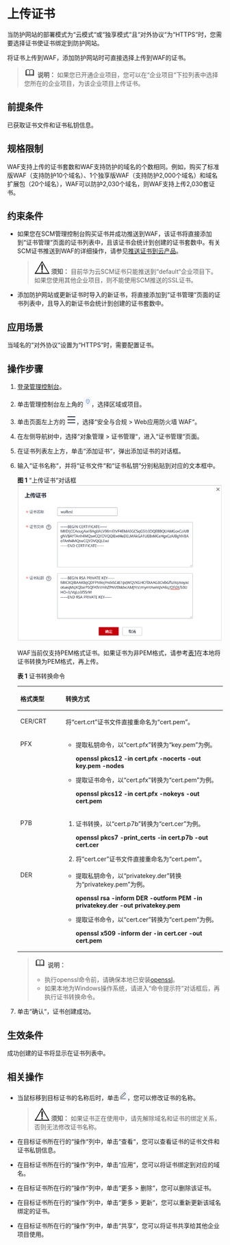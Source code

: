 # 上传证书<a name="waf_01_0078"></a>

当防护网站的部署模式为“云模式“或“独享模式“且“对外协议“为“HTTPS“时，您需要选择证书使证书绑定到防护网站。

将证书上传到WAF，添加防护网站时可直接选择上传到WAF的证书。

>![](public_sys-resources/icon-note.gif) **说明：** 
>如果您已开通企业项目，您可以在“企业项目“下拉列表中选择您所在的企业项目，为该企业项目上传证书。

## 前提条件<a name="section12726112995613"></a>

已获取证书文件和证书私钥信息。

## 规格限制<a name="section10575131211315"></a>

WAF支持上传的证书套数和WAF支持防护的域名的个数相同。例如，购买了标准版WAF（支持防护10个域名）、1个独享版WAF（支持防护2,000个域名）和域名扩展包（20个域名），WAF可以防护2,030个域名，则WAF支持上传2,030套证书。

## 约束条件<a name="section14246114819113"></a>

-   如果您在SCM管理控制台购买证书并成功推送到WAF，该证书将直接添加到“证书管理“页面的证书列表中，且该证书会统计到创建的证书套数中。有关SCM证书推送到WAF的详细操作，请参见[推送证书到云产品](https://support.huaweicloud.com/usermanual-ccm/ccm_01_0141.html)。

    >![](public_sys-resources/icon-notice.gif) **须知：** 
    >目前华为云SCM证书只能推送到“default“企业项目下。如果您使用其他企业项目，则不能使用SCM推送的SSL证书。

-   添加防护网站或更新证书时导入的新证书，将直接添加到“证书管理“页面的证书列表中，且导入的新证书会统计到创建的证书套数中。

## 应用场景<a name="section85414101445"></a>

当域名的“对外协议“设置为“HTTPS“时，需要配置证书。

## 操作步骤<a name="section41114402578"></a>

1.  [登录管理控制台](https://console.huaweicloud.com/?locale=zh-cn)。
2.  单击管理控制台左上角的![](figures/选择区域图标-116.jpg)，选择区域或项目。
3.  单击页面左上方的![](figures/icon-Service-117.png)，选择“安全与合规  \>  Web应用防火墙 WAF“。
4.  在左侧导航树中，选择“对象管理  \>  证书管理“，进入“证书管理“页面。
5.  在证书列表左上方，单击“添加证书“，弹出添加证书的对话框。
6.  输入“证书名称“，并将“证书文件“和“证书私钥“分别粘贴到对应的文本框中。

    **图 1** “上传证书“对话框<a name="fig1473112334013"></a>  
    ![](figures/上传证书对话框.png "上传证书对话框")

    WAF当前仅支持PEM格式证书。如果证书为非PEM格式，请参考[表1](#waf_01_0002_table1292125414516)在本地将证书转换为PEM格式，再上传。

    **表 1**  证书转换命令

    <a name="waf_01_0002_table1292125414516"></a>
    <table><thead align="left"><tr id="waf_01_0002_row1029335416459"><th class="cellrowborder" valign="top" width="21.990000000000002%" id="mcps1.2.3.1.1"><p id="waf_01_0002_p182938542453"><a name="waf_01_0002_p182938542453"></a><a name="waf_01_0002_p182938542453"></a>格式类型</p>
    </th>
    <th class="cellrowborder" valign="top" width="78.01%" id="mcps1.2.3.1.2"><p id="waf_01_0002_p62931654124516"><a name="waf_01_0002_p62931654124516"></a><a name="waf_01_0002_p62931654124516"></a>转换方式</p>
    </th>
    </tr>
    </thead>
    <tbody><tr id="waf_01_0002_row229345416453"><td class="cellrowborder" valign="top" width="21.990000000000002%" headers="mcps1.2.3.1.1 "><p id="waf_01_0002_p1229413543450"><a name="waf_01_0002_p1229413543450"></a><a name="waf_01_0002_p1229413543450"></a>CER/CRT</p>
    </td>
    <td class="cellrowborder" valign="top" width="78.01%" headers="mcps1.2.3.1.2 "><p id="waf_01_0002_p42948546451"><a name="waf_01_0002_p42948546451"></a><a name="waf_01_0002_p42948546451"></a>将<span class="filepath" id="waf_01_0002_filepath112941654184519"><a name="waf_01_0002_filepath112941654184519"></a><a name="waf_01_0002_filepath112941654184519"></a>“cert.crt”</span>证书文件直接重命名为<span class="filepath" id="waf_01_0002_filepath2294105404512"><a name="waf_01_0002_filepath2294105404512"></a><a name="waf_01_0002_filepath2294105404512"></a>“cert.pem”</span>。</p>
    </td>
    </tr>
    <tr id="waf_01_0002_row19294654194516"><td class="cellrowborder" valign="top" width="21.990000000000002%" headers="mcps1.2.3.1.1 "><p id="waf_01_0002_p7294554204517"><a name="waf_01_0002_p7294554204517"></a><a name="waf_01_0002_p7294554204517"></a>PFX</p>
    </td>
    <td class="cellrowborder" valign="top" width="78.01%" headers="mcps1.2.3.1.2 "><a name="waf_01_0002_ul122945545457"></a><a name="waf_01_0002_ul122945545457"></a><ul id="waf_01_0002_ul122945545457"><li>提取私钥命令，以<span class="filepath" id="waf_01_0002_filepath1729445416454"><a name="waf_01_0002_filepath1729445416454"></a><a name="waf_01_0002_filepath1729445416454"></a>“cert.pfx”</span>转换为<span class="filepath" id="waf_01_0002_filepath029411548459"><a name="waf_01_0002_filepath029411548459"></a><a name="waf_01_0002_filepath029411548459"></a>“key.pem”</span>为例。<p id="waf_01_0002_p229435411454"><a name="waf_01_0002_p229435411454"></a><a name="waf_01_0002_p229435411454"></a><strong id="waf_01_0002_b1294125484517"><a name="waf_01_0002_b1294125484517"></a><a name="waf_01_0002_b1294125484517"></a>openssl pkcs12 -in cert.pfx -nocerts -out key.pem -nodes</strong></p>
    </li><li>提取证书命令，以<span class="filepath" id="waf_01_0002_filepath102944545459"><a name="waf_01_0002_filepath102944545459"></a><a name="waf_01_0002_filepath102944545459"></a>“cert.pfx”</span>转换为<span class="filepath" id="waf_01_0002_filepath7294254154519"><a name="waf_01_0002_filepath7294254154519"></a><a name="waf_01_0002_filepath7294254154519"></a>“cert.pem”</span>为例。<p id="waf_01_0002_p729419548457"><a name="waf_01_0002_p729419548457"></a><a name="waf_01_0002_p729419548457"></a><strong id="waf_01_0002_b1629465420458"><a name="waf_01_0002_b1629465420458"></a><a name="waf_01_0002_b1629465420458"></a>openssl</strong> <strong id="waf_01_0002_b1529417548459"><a name="waf_01_0002_b1529417548459"></a><a name="waf_01_0002_b1529417548459"></a>pkcs12</strong> <strong id="waf_01_0002_b10294145414520"><a name="waf_01_0002_b10294145414520"></a><a name="waf_01_0002_b10294145414520"></a>-in</strong> <strong id="waf_01_0002_b20294105444511"><a name="waf_01_0002_b20294105444511"></a><a name="waf_01_0002_b20294105444511"></a>cert.pfx</strong> <strong id="waf_01_0002_b1294205444519"><a name="waf_01_0002_b1294205444519"></a><a name="waf_01_0002_b1294205444519"></a>-nokeys</strong> <strong id="waf_01_0002_b9294185410455"><a name="waf_01_0002_b9294185410455"></a><a name="waf_01_0002_b9294185410455"></a>-out</strong> <strong id="waf_01_0002_b729425411459"><a name="waf_01_0002_b729425411459"></a><a name="waf_01_0002_b729425411459"></a>cert.pem</strong></p>
    </li></ul>
    </td>
    </tr>
    <tr id="waf_01_0002_row1529419542456"><td class="cellrowborder" valign="top" width="21.990000000000002%" headers="mcps1.2.3.1.1 "><p id="waf_01_0002_p6294105412451"><a name="waf_01_0002_p6294105412451"></a><a name="waf_01_0002_p6294105412451"></a>P7B</p>
    </td>
    <td class="cellrowborder" valign="top" width="78.01%" headers="mcps1.2.3.1.2 "><a name="waf_01_0002_ol1729475464511"></a><a name="waf_01_0002_ol1729475464511"></a><ol id="waf_01_0002_ol1729475464511"><li>证书转换，以<span class="filepath" id="waf_01_0002_filepath329515484515"><a name="waf_01_0002_filepath329515484515"></a><a name="waf_01_0002_filepath329515484515"></a>“cert.p7b”</span>转换为<span class="filepath" id="waf_01_0002_filepath14295185414513"><a name="waf_01_0002_filepath14295185414513"></a><a name="waf_01_0002_filepath14295185414513"></a>“cert.cer”</span>为例。<p id="waf_01_0002_p3295254154519"><a name="waf_01_0002_p3295254154519"></a><a name="waf_01_0002_p3295254154519"></a><strong id="waf_01_0002_b1629510544452"><a name="waf_01_0002_b1629510544452"></a><a name="waf_01_0002_b1629510544452"></a>openssl</strong> <strong id="waf_01_0002_b16295105404518"><a name="waf_01_0002_b16295105404518"></a><a name="waf_01_0002_b16295105404518"></a>pkcs7</strong> <strong id="waf_01_0002_b729555444513"><a name="waf_01_0002_b729555444513"></a><a name="waf_01_0002_b729555444513"></a>-print_certs</strong> <strong id="waf_01_0002_b20295145464510"><a name="waf_01_0002_b20295145464510"></a><a name="waf_01_0002_b20295145464510"></a>-in</strong> <strong id="waf_01_0002_b17295145454517"><a name="waf_01_0002_b17295145454517"></a><a name="waf_01_0002_b17295145454517"></a>cert.p7b</strong> <strong id="waf_01_0002_b629595411457"><a name="waf_01_0002_b629595411457"></a><a name="waf_01_0002_b629595411457"></a>-out</strong> <strong id="waf_01_0002_b13295125494519"><a name="waf_01_0002_b13295125494519"></a><a name="waf_01_0002_b13295125494519"></a>cert.cer</strong></p>
    </li><li>将<span class="filepath" id="waf_01_0002_filepath13295154144510"><a name="waf_01_0002_filepath13295154144510"></a><a name="waf_01_0002_filepath13295154144510"></a>“cert.cer”</span>证书文件直接重命名为<span class="filepath" id="waf_01_0002_filepath829595444519"><a name="waf_01_0002_filepath829595444519"></a><a name="waf_01_0002_filepath829595444519"></a>“cert.pem”</span>。</li></ol>
    </td>
    </tr>
    <tr id="waf_01_0002_row8295195414451"><td class="cellrowborder" valign="top" width="21.990000000000002%" headers="mcps1.2.3.1.1 "><p id="waf_01_0002_p1295165484514"><a name="waf_01_0002_p1295165484514"></a><a name="waf_01_0002_p1295165484514"></a>DER</p>
    </td>
    <td class="cellrowborder" valign="top" width="78.01%" headers="mcps1.2.3.1.2 "><a name="waf_01_0002_ul162956542452"></a><a name="waf_01_0002_ul162956542452"></a><ul id="waf_01_0002_ul162956542452"><li>提取私钥命令，以<span class="filepath" id="waf_01_0002_filepath6295854154512"><a name="waf_01_0002_filepath6295854154512"></a><a name="waf_01_0002_filepath6295854154512"></a>“privatekey.der”</span>转换为<span class="filepath" id="waf_01_0002_filepath182957546457"><a name="waf_01_0002_filepath182957546457"></a><a name="waf_01_0002_filepath182957546457"></a>“privatekey.pem”</span>为例。<p id="waf_01_0002_p8295454164510"><a name="waf_01_0002_p8295454164510"></a><a name="waf_01_0002_p8295454164510"></a><strong id="waf_01_0002_b12295165414514"><a name="waf_01_0002_b12295165414514"></a><a name="waf_01_0002_b12295165414514"></a>openssl</strong> <strong id="waf_01_0002_b429514549453"><a name="waf_01_0002_b429514549453"></a><a name="waf_01_0002_b429514549453"></a>rsa</strong> <strong id="waf_01_0002_b19295165474516"><a name="waf_01_0002_b19295165474516"></a><a name="waf_01_0002_b19295165474516"></a>-inform</strong> <strong id="waf_01_0002_b42951954164520"><a name="waf_01_0002_b42951954164520"></a><a name="waf_01_0002_b42951954164520"></a>DER</strong> <strong id="waf_01_0002_b529525444512"><a name="waf_01_0002_b529525444512"></a><a name="waf_01_0002_b529525444512"></a>-outform</strong> <strong id="waf_01_0002_b429525484510"><a name="waf_01_0002_b429525484510"></a><a name="waf_01_0002_b429525484510"></a>PEM</strong> <strong id="waf_01_0002_b142955543457"><a name="waf_01_0002_b142955543457"></a><a name="waf_01_0002_b142955543457"></a>-in</strong> <strong id="waf_01_0002_b1029535454514"><a name="waf_01_0002_b1029535454514"></a><a name="waf_01_0002_b1029535454514"></a>privatekey.der</strong> <strong id="waf_01_0002_b829675424513"><a name="waf_01_0002_b829675424513"></a><a name="waf_01_0002_b829675424513"></a>-out</strong> <strong id="waf_01_0002_b1296115410454"><a name="waf_01_0002_b1296115410454"></a><a name="waf_01_0002_b1296115410454"></a>privatekey.pem</strong></p>
    </li><li>提取证书命令，以<span class="filepath" id="waf_01_0002_filepath42961154174516"><a name="waf_01_0002_filepath42961154174516"></a><a name="waf_01_0002_filepath42961154174516"></a>“cert.cer”</span>转换为<span class="filepath" id="waf_01_0002_filepath192962545450"><a name="waf_01_0002_filepath192962545450"></a><a name="waf_01_0002_filepath192962545450"></a>“cert.pem”</span>为例。<p id="waf_01_0002_p10296654164516"><a name="waf_01_0002_p10296654164516"></a><a name="waf_01_0002_p10296654164516"></a><strong id="waf_01_0002_b729675419451"><a name="waf_01_0002_b729675419451"></a><a name="waf_01_0002_b729675419451"></a>openssl</strong> <strong id="waf_01_0002_b19296175424511"><a name="waf_01_0002_b19296175424511"></a><a name="waf_01_0002_b19296175424511"></a>x509</strong> <strong id="waf_01_0002_b3296954134515"><a name="waf_01_0002_b3296954134515"></a><a name="waf_01_0002_b3296954134515"></a>-inform</strong> <strong id="waf_01_0002_b3296754204513"><a name="waf_01_0002_b3296754204513"></a><a name="waf_01_0002_b3296754204513"></a>der</strong> <strong id="waf_01_0002_b17296254134510"><a name="waf_01_0002_b17296254134510"></a><a name="waf_01_0002_b17296254134510"></a>-in</strong> <strong id="waf_01_0002_b829645412454"><a name="waf_01_0002_b829645412454"></a><a name="waf_01_0002_b829645412454"></a>cert.cer</strong> <strong id="waf_01_0002_b929625474518"><a name="waf_01_0002_b929625474518"></a><a name="waf_01_0002_b929625474518"></a>-out cert.pem</strong></p>
    </li></ul>
    </td>
    </tr>
    </tbody>
    </table>

    >![](public_sys-resources/icon-note.gif) **说明：** 
    >-   执行openssl命令前，请确保本地已安装[openssl](https://www.openssl.org/)。
    >-   如果本地为Windows操作系统，请进入“命令提示符“对话框后，再执行证书转换命令。

7.  单击“确认“，证书创建成功。

## 生效条件<a name="section18490160375"></a>

成功创建的证书将显示在证书列表中。

## 相关操作<a name="section7707183364817"></a>

-   当鼠标移到目标证书的名称后时，单击![](figures/icon-modifycaname.png)，您可以修改证书的名称。

    >![](public_sys-resources/icon-notice.gif) **须知：** 
    >如果证书正在使用中，请先解除域名和证书的绑定关系，否则无法修改证书名称。

-   在目标证书所在行的“操作“列中，单击“查看“，您可以查看证书的证书文件和证书私钥信息。
-   在目标证书所在行的“操作“列中，单击“应用“，您可以将证书绑定到对应的域名。
-   在目标证书所在行的“操作“列中，单击“更多  \>  删除“，您可以删除该证书。
-   在目标证书所在行的“操作“列中，单击“更多  \>  更新“，您可以重新更新该域名绑定的证书。
-   在目标证书所在行的“操作“列中，单击“共享“，您可以将证书共享给其他企业项目使用。

